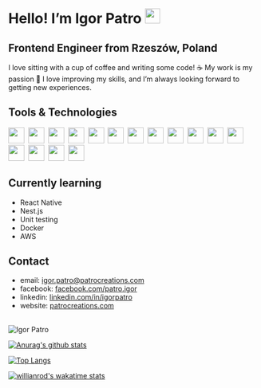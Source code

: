 # Hello! I’m Igor Patro  <img src="https://github.com/TheDudeThatCode/TheDudeThatCode/blob/master/Assets/Hi.gif" width="30px">

## Frontend Engineer from Rzeszów, Poland

I love sitting with a cup of coffee and writing some code! ☕ My work is my passion 🙏 I love improving my skills, and I’m always looking forward to getting new experiences.

## Tools & Technologies

<img src="https://patrocreations.com/assets/react.svg" width="32" height="32" />&nbsp;
<img src="https://patrocreations.com/assets/next.svg" width="32" height="32" />&nbsp;
<img src="https://patrocreations.com/assets/gatsby.svg" width="32" height="32" />&nbsp;
<img src="https://patrocreations.com/assets/node.svg" width="32" height="32" />&nbsp;
<img src="https://patrocreations.com/assets/typescript.svg" width="32" height="32" />&nbsp;
<img src="https://patrocreations.com/assets/javascript.svg" width="32" height="32" />&nbsp;
<img src="https://patrocreations.com/assets/css.svg" width="32" height="32" />&nbsp;
<img src="https://patrocreations.com/assets/html.svg" width="32" height="32" />&nbsp;
<img src="https://patrocreations.com/assets/aws.svg" width="32" height="32" />&nbsp;
<img src="https://patrocreations.com/assets/redux.svg" width="32" height="32" />&nbsp;
<img src="https://patrocreations.com/assets/datocms.svg" width="32" height="32" />&nbsp;
<img src="https://patrocreations.com/assets/figma.svg" width="32" height="32" />&nbsp;
<img src="https://patrocreations.com/assets/firebase.svg" width="32" height="32" />&nbsp;
<img src="https://patrocreations.com/assets/contenful.svg" width="32" height="32" />&nbsp;
<img src="https://patrocreations.com/assets/strapi.svg" width="32" height="32" />&nbsp;
<img src="https://patrocreations.com/assets/tailwind.svg" width="32" height="32" />&nbsp;
 
## Currently learning

- React Native
- Nest.js
- Unit testing
- Docker
- AWS

## Contact

- email: igor.patro@patrocreations.com
- facebook: [facebook.com/patro.igor](https://facebook.com/patro.igor/)
- linkedin: [linkedin.com/in/igorpatro](https://www.linkedin.com/in/igorpatro/)
- website: [patrocreations.com](https://patrocreations.com)

<br/>

<img src="https://github-readme-streak-stats.herokuapp.com/?user=IgorPatro" alt="Igor Patro" />

[![Anurag's github stats](https://github-readme-stats.vercel.app/api?username=IgorPatro&theme=dracula&show_icons=true&hide=stars,issues,contribs&count_private=true&include_all_commits=true)](https://github.com/anuraghazra/github-readme-stats)

[![Top Langs](https://github-readme-stats.vercel.app/api/top-langs/?username=IgorPatro&theme=dracula&show_icons=true&langs_count=10)](https://github.com/anuraghazra/github-readme-stats)

[![willianrod's wakatime stats](https://github-readme-stats.vercel.app/api/wakatime?username=IgorPatro&theme=dracula&show_icons=true)](https://github.com/anuraghazra/github-readme-stats)
